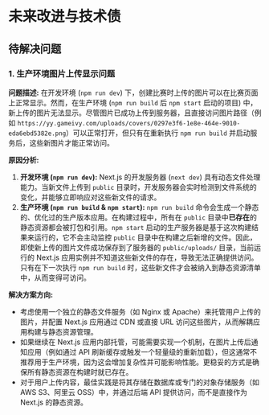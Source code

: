 # 未来改进与技术债

## 待解决问题

### 1. 生产环境图片上传显示问题

**问题描述:**
在开发环境 (`npm run dev`) 下，创建比赛时上传的图片可以在比赛页面上正常显示。然而，在生产环境 (`npm run build` 后 `npm start` 启动的项目) 中，新上传的图片无法显示。尽管图片已成功上传到服务器，且直接访问图片路径（例如 `https://yy.gameivy.com/uploads/covers/0297e3f6-1e8e-464e-9010-eda6ebd5382e.png`）可以正常打开，但只有在重新执行 `npm run build` 并启动服务后，这些新图片才能正常访问。

**原因分析:**
1.  **开发环境 (`npm run dev`):** Next.js 的开发服务器 (`next dev`) 具有动态文件处理能力。当新文件上传到 `public` 目录时，开发服务器会实时检测到文件系统的变化，并能够立即响应对这些新文件的请求。
2.  **生产环境 (`npm run build` & `npm start`):** `npm run build` 命令会生成一个静态的、优化过的生产版本应用。在构建过程中，所有在 `public` 目录中**已存在**的静态资源都会被打包和引用。`npm start` 启动的生产服务器是基于这次构建结果来运行的，它不会主动监控 `public` 目录中在构建之后新增的文件。因此，即使新上传的图片文件成功保存到了服务器的 `public/uploads/` 目录，当前运行的 Next.js 应用实例并不知道这些新文件的存在，导致无法正确提供访问。只有在下一次执行 `npm run build` 时，这些新文件才会被纳入到静态资源清单中，从而变得可访问。

**解决方案方向:**
*   考虑使用一个独立的静态文件服务（如 Nginx 或 Apache）来托管用户上传的图片，并配置 Next.js 应用通过 CDN 或直接 URL 访问这些图片，从而解耦应用构建与静态资源管理。
*   如果继续在 Next.js 应用内部托管，可能需要实现一个机制，在图片上传后通知应用（例如通过 API 刷新缓存或触发一个轻量级的重新加载），但这通常不推荐用于生产环境，因为这会增加复杂性并可能影响性能。更稳妥的方式是确保所有静态资源在构建时就已存在。
*   对于用户上传内容，最佳实践是将其存储在数据库或专门的对象存储服务（如 AWS S3、阿里云 OSS）中，并通过后端 API 提供访问，而不是直接作为 Next.js 的静态资源。
